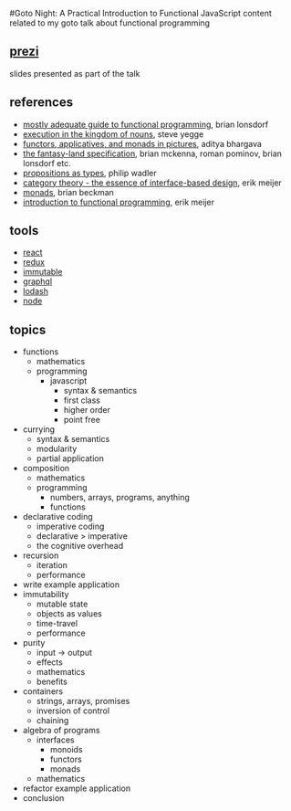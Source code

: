 #Goto Night: A Practical Introduction to Functional JavaScript
content related to my goto talk about functional programming

## [prezi](https://prezi.com/yi7x0ytfxorn/a-practical-introduction-to-functional-javascript/)
slides presented as part of the talk

## references
- [mostly adequate guide to functional programming](https://www.gitbook.com/book/drboolean/mostly-adequate-guide), brian lonsdorf
- [execution in the kingdom of nouns](http://steve-yegge.blogspot.dk/2006/03/execution-in-kingdom-of-nouns.html), steve yegge
- [functors, applicatives, and monads in pictures](http://adit.io/posts/2013-04-17-functors,_applicatives,_and_monads_in_pictures.html), aditya bhargava
- [the fantasy-land specification](https://github.com/fantasyland/fantasy-land), brian mckenna, roman pominov, brian lonsdorf etc.
- [propositions as types](https://www.youtube.com/watch?v=IOiZatlZtGU), philip wadler
- [category theory - the essence of interface-based design](https://www.youtube.com/watch?v=JMP6gI5mLHc), erik meijer
- [monads](https://www.youtube.com/watch?v=ZhuHCtR3xq8), brian beckman
- [introduction to functional programming](https://www.youtube.com/watch?v=z0N1aZ6SnBk), erik meijer

## tools
- [react](https://facebook.github.io/react/)
- [redux](http://redux.js.org/)
- [immutable](https://facebook.github.io/immutable-js/)
- [graphql](http://graphql.org/)
- [lodash](https://lodash.com/)
- [node](https://nodejs.org/en/)

## topics
- functions
  - mathematics
  - programming
    - javascript
      - syntax & semantics
      - first class
      - higher order
      - point free
- currying
  - syntax & semantics
  - modularity
  - partial application
- composition
  - mathematics
  - programming
    - numbers, arrays, programs, anything
    - functions
- declarative coding
  - imperative coding
  - declarative > imperative
  - the cognitive overhead
- recursion
  - iteration
  - performance
- write example application
- immutability
  - mutable state
  - objects as values
  - time-travel
  - performance
- purity
  - input -> output
  - effects
  - mathematics
  - benefits
- containers
  - strings, arrays, promises
  - inversion of control
  - chaining
- algebra of programs
  - interfaces
    - monoids
    - functors
    - monads
  - mathematics
- refactor example application
- conclusion